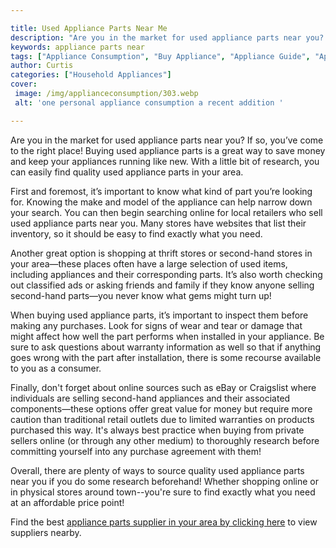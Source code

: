 ```yaml
---

title: Used Appliance Parts Near Me
description: "Are you in the market for used appliance parts near you? If so, you’ve come to the right place! Buying used appliance parts is a g...lets find out"
keywords: appliance parts near
tags: ["Appliance Consumption", "Buy Appliance", "Appliance Guide", "Appliance Parts"]
author: Curtis
categories: ["Household Appliances"]
cover: 
 image: /img/applianceconsumption/303.webp
 alt: 'one personal appliance consumption a recent addition '

---
```


Are you in the market for used appliance parts near you? If so, you’ve come to the right place! Buying used appliance parts is a great way to save money and keep your appliances running like new. With a little bit of research, you can easily find quality used appliance parts in your area. 

First and foremost, it’s important to know what kind of part you’re looking for. Knowing the make and model of the appliance can help narrow down your search. You can then begin searching online for local retailers who sell used appliance parts near you. Many stores have websites that list their inventory, so it should be easy to find exactly what you need. 

Another great option is shopping at thrift stores or second-hand stores in your area—these places often have a large selection of used items, including appliances and their corresponding parts. It’s also worth checking out classified ads or asking friends and family if they know anyone selling second-hand parts—you never know what gems might turn up! 

When buying used appliance parts, it’s important to inspect them before making any purchases. Look for signs of wear and tear or damage that might affect how well the part performs when installed in your appliance. Be sure to ask questions about warranty information as well so that if anything goes wrong with the part after installation, there is some recourse available to you as a consumer. 

Finally, don't forget about online sources such as eBay or Craigslist where individuals are selling second-hand appliances and their associated components—these options offer great value for money but require more caution than traditional retail outlets due to limited warranties on products purchased this way. It's always best practice when buying from private sellers online (or through any other medium) to thoroughly research before committing yourself into any purchase agreement with them! 

Overall, there are plenty of ways to source quality used appliance parts near you if you do some research beforehand! Whether shopping online or in physical stores around town--you're sure to find exactly what you need at an affordable price point!

Find the best <a href="/pages/appliance-parts-suppliers/">appliance parts supplier in your area by clicking here</a> to view suppliers nearby.
